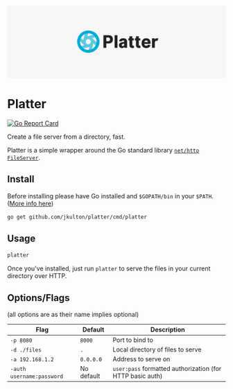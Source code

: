 ![Platter](./platter.png)

# Platter

[![Go Report Card](https://goreportcard.com/badge/github.com/jkulton/platter)](https://goreportcard.com/report/github.com/jkulton/platter)

Create a file server from a directory, fast.

Platter is a simple wrapper around the Go standard library [`net/http` `FileServer`](https://golang.org/pkg/net/http/#FileServer).

## Install

Before installing please have Go installed and `$GOPATH/bin` in your `$PATH`. ([More info here](https://golang.org/doc/install#install))

```sh
go get github.com/jkulton/platter/cmd/platter
```

## Usage

```sh
platter
```

Once you've installed, just run `platter` to serve the files in your current directory over HTTP.

## Options/Flags

(all options are as their name implies optional)

| Flag | Default | Description |
|------|---------|-------------|
| `-p 8080` | `8000`  | Port to bind to |
| `-d ./files` | `.` | Local directory of files to serve |
| `-a 192.168.1.2` | `0.0.0.0` | Address to serve on |
| `-auth username:password` | No default | `user:pass` formatted authorization (for HTTP basic auth) |
